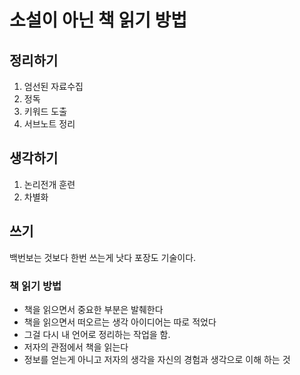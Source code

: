 # 소설이 아닌 책 읽기 방법


## 정리하기

1. 엄선된 자료수집
2. 정독
3. 키워드 도출
4. 서브노트 정리

## 생각하기

1. 논리전개 훈련
2. 차별화

## 쓰기

백번보는 것보다 한번 쓰는게 낫다
포장도 기술이다.

### 책 읽기 방법 

* 책을 읽으면서 중요한 부분은 발췌한다
* 책을 읽으면서 떠오르는 생각 아이디어는 따로 적었다
* 그걸 다시 내 언어로 정리하는 작업을 함.
* 저자의 관점에서 책을 읽는다 
* 정보를 얻는게 아니고 저자의 생각을 자신의 경험과 생각으로 이해 하는 것



